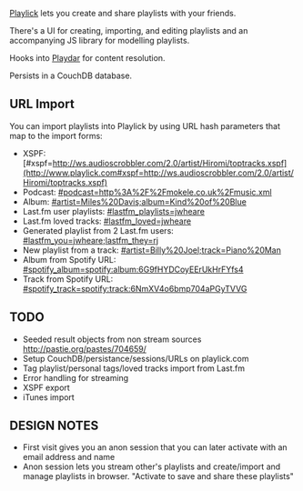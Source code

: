 [Playlick](http://www.playlick.com) lets you create and share playlists with your friends.

There's a UI for creating, importing, and editing playlists and an accompanying JS library for modelling playlists.

Hooks into [Playdar](http://www.playdar.org) for content resolution.

Persists in a CouchDB database.

URL Import
----------

You can import playlists into Playlick by using URL hash parameters that map to the import forms:

* XSPF: [#xspf=http://ws.audioscrobbler.com/2.0/artist/Hiromi/toptracks.xspf](http://www.playlick.com#xspf=http://ws.audioscrobbler.com/2.0/artist/Hiromi/toptracks.xspf)
* Podcast: [#podcast=http%3A%2F%2Fmokele.co.uk%2Fmusic.xml](http://www.playlick.com#podcast=http%3A%2F%2Fmokele.co.uk%2Fmusic.xml)
* Album: [#artist=Miles%20Davis;album=Kind%20of%20Blue](http://www.playlick.com#artist=Miles%20Davis;album=Kind%20of%20Blue)
* Last.fm user playlists: [#lastfm_playlists=jwheare](http://www.playlick.com#lastfm_playlists=jwheare)
* Last.fm loved tracks: [#lastfm_loved=jwheare](http://www.playlick.com#lastfm_loved=jwheare)
* Generated playlist from 2 Last.fm users: [#lastfm_you=jwheare;lastfm_they=rj](http://www.playlick.com#lastfm_you=jwheare;lastfm_they=rj)
* New playlist from a track: [#artist=Billy%20Joel;track=Piano%20Man](http://www.playlick.com#artist=Billy%20Joel;track=Piano%20Man)
* Album from Spotify URL: [#spotify_album=spotify:album:6G9fHYDCoyEErUkHrFYfs4](http://www.playlick.com#spotify_album=spotify:album:6G9fHYDCoyEErUkHrFYfs4)
* Track from Spotify URL: [#spotify_track=spotify:track:6NmXV4o6bmp704aPGyTVVG](http://www.playlick.com#spotify_track=spotify:track:6NmXV4o6bmp704aPGyTVVG)

TODO
----

* Seeded result objects from non stream sources http://pastie.org/pastes/704659/
* Setup CouchDB/persistance/sessions/URLs on playlick.com
* Tag playlist/personal tags/loved tracks import from Last.fm
* Error handling for streaming
* XSPF export
* iTunes import

DESIGN NOTES
------------

* First visit gives you an anon session that you can later activate with an email address and name
* Anon session lets you stream other's playlists and create/import and manage playlists in browser. "Activate to save and share these playlists"